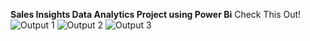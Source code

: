**Sales Insights Data Analytics Project using Power Bi**
Check This Out!
![Output 1](https://github.com/Kaustubh-Indulkar/Sales-Insights/assets/147513594/461eab55-cb29-4695-adfb-3538d7cf9a4c)
![Output 2](https://github.com/Kaustubh-Indulkar/Sales-Insights/assets/147513594/0f6e46cb-d2cf-4a02-9e8d-1bcf092f887e)
![Output 3](https://github.com/Kaustubh-Indulkar/Sales-Insights/assets/147513594/2ee5ac26-d83c-4d3e-86d6-8c11bc0ac1b0)
